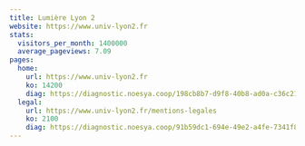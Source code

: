 ```yaml
---
title: Lumière Lyon 2
website: https://www.univ-lyon2.fr
stats:
  visitors_per_month: 1400000
  average_pageviews: 7.09
pages:
  home: 
    url: https://www.univ-lyon2.fr
    ko: 14200
    diag: https://diagnostic.noesya.coop/198cb8b7-d9f8-40b8-ad0a-c36c21fa01e2
  legal: 
    url: https://www.univ-lyon2.fr/mentions-legales
    ko: 2100
    diag: https://diagnostic.noesya.coop/91b59dc1-694e-49e2-a4fe-7341f8cd5fb5
---
```

